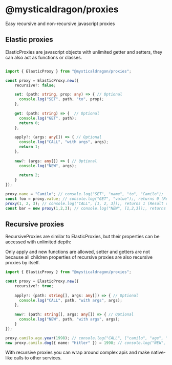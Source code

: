 # @mysticaldragon/proxies

Easy recursive and non-recursive javascript proxies

## Elastic proxies
ElasticProxies are javascript objects with unlimited getter and setters, they can also act as functions or classes.

```ts

import { ElasticProxy } from "@mysticaldragon/proxies";

const proxy = ElasticProxy.new({
    recursive?: false;

    set: (path: string, prop: any) => { // Optional
      console.log("SET", path, "to", prop);
    },
    
    get: (path: string) => {  // Optional
      console.log("GET", path);
      return 0;
    },
    
    apply?: (args: any[]) => { // Optional
      console.log("CALL", "with args", args);
      return 1;
    },
    
    new?: (args: any[]) => { // Optional
      console.log("NEW", args);
 
      return 2;
    }
});

proxy.name = "Camilo"; // console.log("SET", "name", "to", "Camilo");
const foo = proxy.value; // console.log("GET", "value");, returns 0 (Result of get function above)
proxy(1, 2, 3); // console.log("CALL", [1, 2, 3]);, returns 1 (Result of apply function above)
const bar = new proxy(1,2,3); // console.log("NEW", [1,2,3]);, returns 2 (Result of new function above)
```

## Recursive proxies

RecursiveProxies are similar to ElasticProxies, but their properties can be accessed with unlimited depth:

Only apply and new functions are allowed, setter and getters are not because all children properties of recursive proxies are also recursive proxies by itself.

```ts
import { ElasticProxy } from "@mysticaldragon/proxies";

const proxy = ElasticProxy.new({
    recursive?: true;
    
    apply?: (path: string[], args: any[]) => { // Optional
      console.log("CALL", path, "with args", args);
    },
    
    new?: (path: string[], args: any[]) => { // Optional
      console.log("NEW", path, "with args", args);
    }
});

proxy.camilo.age.year(1998); // console.log("CALL", ["camilo", "age", "year"], "with args", [1998]);
new proxy.camilo.dog({ name: "Hitler" }) = 1998; // console.log("NEW", ["camilo", "age", "year"], "with args", [{ name: "Hitler" }]);
```

With recursive proxies you can wrap around complex apis and make native-like calls to other services.
